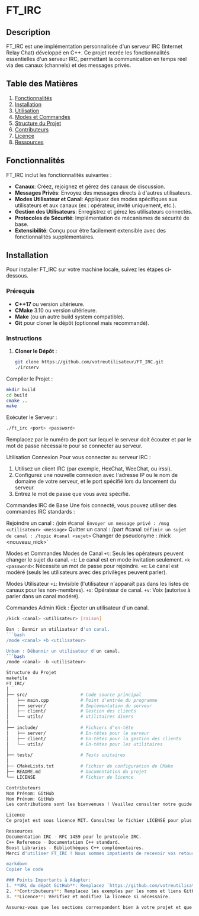 # FT_IRC

## Description

FT_IRC est une implémentation personnalisée d'un serveur IRC (Internet Relay Chat) développé en C++. Ce projet recrée les fonctionnalités essentielles d'un serveur IRC, permettant la communication en temps réel via des canaux (channels) et des messages privés.

## Table des Matières

1. [Fonctionnalités](#fonctionnalités)
2. [Installation](#installation)
3. [Utilisation](#utilisation)
4. [Modes et Commandes](#modes-et-commandes)
5. [Structure du Projet](#structure-du-projet)
6. [Contributeurs](#contributeurs)
7. [Licence](#licence)
8. [Ressources](#ressources)

## Fonctionnalités

FT_IRC inclut les fonctionnalités suivantes :

- **Canaux**: Créez, rejoignez et gérez des canaux de discussion.
- **Messages Privés**: Envoyez des messages directs à d'autres utilisateurs.
- **Modes Utilisateur et Canal**: Appliquez des modes spécifiques aux utilisateurs et aux canaux (ex : opérateur, invité uniquement, etc.).
- **Gestion des Utilisateurs**: Enregistrez et gérez les utilisateurs connectés.
- **Protocoles de Sécurité**: Implémentation de mécanismes de sécurité de base.
- **Extensibilité**: Conçu pour être facilement extensible avec des fonctionnalités supplémentaires.

## Installation

Pour installer FT_IRC sur votre machine locale, suivez les étapes ci-dessous.

### Prérequis

- **C++17** ou version ultérieure.
- **CMake** 3.10 ou version ultérieure.
- **Make** (ou un autre build system compatible).
- **Git** pour cloner le dépôt (optionnel mais recommandé).

### Instructions

1. **Cloner le Dépôt** :
   ```bash
   git clone https://github.com/votreutilisateur/FT_IRC.git
   ./ircserv

Compiler le Projet :

```bash
mkdir build
cd build
cmake ..
make
```
Exécuter le Serveur :

```bash
./ft_irc <port> <password>
```
Remplacez <port> par le numéro de port sur lequel le serveur doit écouter et <password> par le mot de passe nécessaire pour se connecter au serveur.

Utilisation
Connexion
Pour vous connecter au serveur IRC :

1.	Utilisez un client IRC (par exemple, HexChat, WeeChat, ou irssi).
2.	Configurez une nouvelle connexion avec l'adresse IP ou le nom de domaine de votre serveur, et le port spécifié lors du lancement du serveur.
3.	Entrez le mot de passe que vous avez spécifié.

Commandes IRC de Base
Une fois connecté, vous pouvez utiliser des commandes IRC standards :

Rejoindre un canal : /join #canal`
Envoyer un message privé : /msg <utilisateur> <message>`
Quitter un canal : /part #canal`
Définir un sujet de canal : /topic #canal <sujet>`
Changer de pseudonyme : /nick <nouveau_nick>`

Modes et Commandes
Modes de Canal
`+t`: Seuls les opérateurs peuvent changer le sujet du canal.
`+i`: Le canal est en mode invitation seulement.
`+k <password>`: Nécessite un mot de passe pour rejoindre.
`+m`: Le canal est modéré (seuls les utilisateurs avec des privilèges peuvent parler).

Modes Utilisateur
`+i`: Invisible (l'utilisateur n'apparaît pas dans les listes de canaux pour les non-membres).
`+o`: Opérateur de canal.
`+v`: Voix (autorise à parler dans un canal modéré).

Commandes Admin
Kick : Éjecter un utilisateur d'un canal.
```bash
/kick <canal> <utilisateur> [raison]

Ban : Bannir un utilisateur d'un canal.
```bash
/mode <canal> +b <utilisateur>

Unban : Débannir un utilisateur d'un canal.
```bash
/mode <canal> -b <utilisateur>

Structure du Projet
makefile
FT_IRC/
│
├── src/                    # Code source principal
│   ├── main.cpp            # Point d'entrée du programme
│   ├── server/             # Implémentation du serveur
│   ├── client/             # Gestion des clients
│   └── utils/              # Utilitaires divers
│
├── include/                # Fichiers d'en-tête
│   ├── server/             # En-têtes pour le serveur
│   ├── client/             # En-têtes pour la gestion des clients
│   └── utils/              # En-têtes pour les utilitaires
│
├── tests/                  # Tests unitaires
│
├── CMakeLists.txt          # Fichier de configuration de CMake
├── README.md               # Documentation du projet
└── LICENSE                 # Fichier de licence

Contributeurs
Nom Prénom: GitHub
Nom Prénom: GitHub
Les contributions sont les bienvenues ! Veuillez consulter notre guide de contribution pour plus de détails.

Licence
Ce projet est sous licence MIT. Consultez le fichier LICENSE pour plus de détails.

Ressources
Documentation IRC - RFC 1459 pour le protocole IRC.
C++ Reference - Documentation C++ standard.
Boost Libraries - Bibliothèques C++ complémentaires.
Merci d'utiliser FT_IRC ! Nous sommes impatients de recevoir vos retours et contributions.

markdown
Copier le code

### Points Importants à Adapter:
1. **URL du dépôt GitHub**: Remplacez `https://github.com/votreutilisateur/FT_IRC.git` par l'URL réelle de votre dépôt.
2. **Contributeurs**: Remplacez les exemples par les noms et liens GitHub des contributeurs réels du projet.
3. **Licence**: Vérifiez et modifiez la licence si nécessaire. 

Assurez-vous que les sections correspondent bien à votre projet et que le texte est a